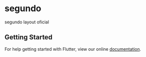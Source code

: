 # segundo

segundo layout oficial

## Getting Started

For help getting started with Flutter, view our online
[documentation](https://flutter.io/).
